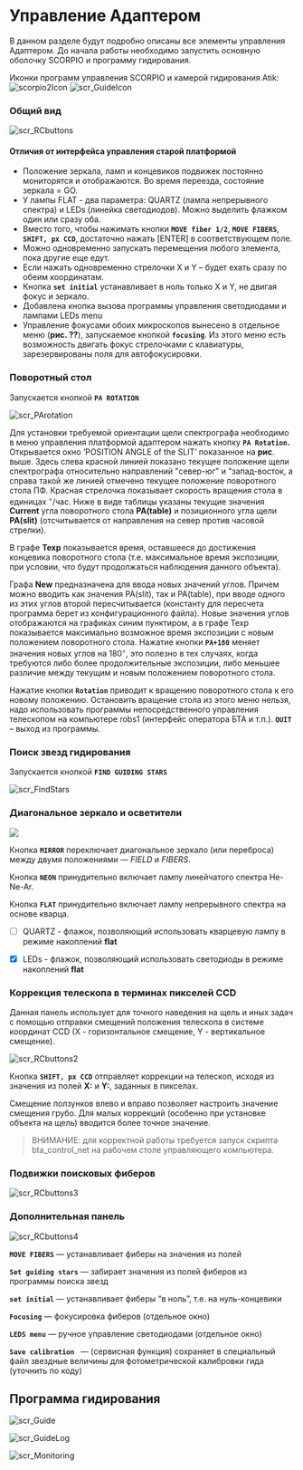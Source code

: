 # Управление Адаптером
В данном разделе будут подробно описаны все элементы управления Адаптером. До начала работы необходимо запустить основную оболочку SCORPIO и программу гидирования.

Иконки программ управления SCORPIO и камерой гидирования Atik: ![scorpio2Icon](pic/scorpio2Icon.png) ![scr_GuideIcon](pic/scr_GuideIcon.png)

### Общий вид

![scr_RCbuttons](pic/scr_RCbuttons.png)



#### Отличия от интерфейса управления старой платформой
- Положение зеркала, ламп и концевиков подвижек постоянно мониторятся и отображаются.
  Во время переезда, состояние зеркала = GO.
- У лампы FLAT - два параметра: QUARTZ (лампа непрерывного спектра) и LEDs (линейка
  светодиодов). Можно выделить флажком один или сразу оба.
- Вместо того, чтобы нажимать кнопки **`MOVE fiber 1/2`**, **`MOVE FIBERS`**,  **`SHIFT, pх CCD`**,
  достаточно нажать [ENTER] в соответствующем поле.
- Можно одновременно запускать перемещения любого элемента, пока другие еще едут.
- Если нажать одновременно стрелочки X и Y – будет ехать сразу по обеим координатам.
- Кнопка **`set initial`** устанавливает в ноль только X и Y, не двигая фокус и зеркало.
- Добавлена кнопка вызова программы управления светодиодами и лампами LEDs menu
- Управление фокусами обоих микроскопов вынесено в отдельное меню (**рис. ??**), запускаемое кнопкой **`focusing`**. Из этого меню есть возможность двигать фокус стрелочками с клавиатуры, зарезервированы поля для автофокусировки.



### Поворотный стол

Запускается кнопкой **`PA ROTATION`**

![scr_PArotation](pic/scr_PArotation.png)

Для установки требуемой ориентации щели спектрографа необходимо в меню управления платформой адаптером нажать кнопку **`PA Rotation`.** Открывается окно ‘POSITION ANGLE of the SLIT’ показанное на **рис**. выше. Здесь слева красной линией показано текущее положение щели спектрографа относительно направлений "север-юг" и "запад-восток, а справа такой же линией отмечено текущее положение поворотного стола ПФ. Красная стрелочка показывает скорость вращения стола в единицах <sup>◦</sup>/час.
Ниже в виде таблицы указаны текущие значения **Current** угла поворотного стола **PA(table)** и позиционного угла щели **PA(slit)** (отсчитывается от направления на север против часовой стрелки). 

В графе **Texp** показывается время, оставшееся до достижения концевика поворотного стола (т.е. максимальное время экспозиции, при условии, что будут продолжаться наблюдения данного объекта).

Графа **New** предназначена для ввода новых значений углов. Причем можно вводить как значения PA(slit), так и PA(table), при вводе одного из этих углов второй пересчитывается (константу для пересчета программа берет из конфигурационного файла). Новые значения углов отображаются на графиках синим пунктиром, а в графе Texp показывается максимально возможное время экспозиции с новым положением поворотного стола. Нажатие кнопки **`PA+180`** меняет значения новых углов на 180<sup>◦</sup>, это полезно в тех случаях, когда требуются либо более продолжительные экспозиции, либо меньшее различие между текущим и новым положением поворотного стола. 

Нажатие кнопки **`Rotation`** приводит к вращению поворотного стола к его новому положению. Остановить вращение стола из этого меню нельзя, надо использовать программы непосредственного управления телескопом на компьютере robs1 (интерфейс оператора БТА и т.п.).
**`QUIT`** – выход из программы.

### Поиск звезд гидирования

Запускается кнопкой **`FIND GUIDING STARS`**

![scr_FindStars](pic/scr_FindStars.png)



### Диагональное зеркало и осветители

![](pic/scr_RCbuttons1.png)

Кнопка **`MIRROR`**  переключает диагональное зеркало (или переброса) между двумя положениями — *FIELD* и *FIBERS*.

Кнопка **`NEON`**  принудительно включает лампу линейчатого спектра He-Ne-Ar.

Кнопка **`FLAT`**  принудительно включает лампу непрерывного спектра на основе кварца.

- [ ] QUARTZ  - флажок, позволяющий использовать кварцевую лампу в режиме накоплений **flat**
- [x] LEDs - флажок, позволяющий использовать светодиоды в режиме накоплений **flat**



### Коррекция телескопа в терминах пикселей CCD

Данная панель использует для точного наведения на щель и иных задач с помощью отправки смещений положения телескопа в системе координат CCD (X - горизонтальное смещение, Y - вертикальное смещение). 

![scr_RCbuttons2](pic/scr_RCbuttons2.png)

Кнопка **`SHIFT, px CCD`** отправляет коррекции на телескоп, исходя из значения из полей **X:** и **Y:**, заданных в пикселах.

Смещение ползунков влево и вправо позволяет настроить значение смещения грубо. Для малых коррекций (особенно при установке объекта на щель) вводится более точное значение.

> ВНИМАНИЕ: для корректной работы требуется запуск скрипта bta_control_net на рабочем столе управляющего компьютера.

### Подвижки поисковых фиберов

![scr_RCbuttons3](pic/scr_RCbuttons3.png)

### Дополнительная панель

![scr_RCbuttons4](pic/scr_RCbuttons4.png)

**`MOVE FIBERS`** — устанавливает фиберы на значения из полей

**`Set guiding stars`** — забирает значения из полей фиберов из программы поиска звезд

**`set initial`** — устанавливает фиберы “в ноль”, т.е. на нуль-концевики

**`Focusing`** — фокусировка фиберов (отдельное окно)

**`LEDS menu`** — ручное управление светодиодами (отдельное окно)

**`Save calibration `** — (сервисная функция) сохраняет в специальный файл звездные величины для фотометрической калибровки гида (уточнить по коду)



## Программа гидирования



![scr_Guide](pic/scr_Guide.png)





![scr_GuideLog](pic/scr_GuideLog.png)



![scr_Monitoring](pic/scr_Monitoring.png)